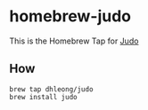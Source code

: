 homebrew-judo
=============

This is the Homebrew Tap for [Judo](https://github.com/dhleong/judo)

## How

    brew tap dhleong/judo
    brew install judo
